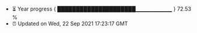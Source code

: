 - ⏳ Year progress { █████████████████████▁▁▁▁▁▁▁▁▁ } 72.53 %
- ⏰ Updated on Wed, 22 Sep 2021 17:23:17 GMT

